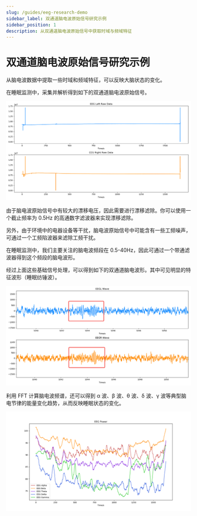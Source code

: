 ```yaml
---
slug: /guides/eeg-research-demo
sidebar_label: 双通道脑电波原始信号研究示例
sidebar_position: 1
description: 从双通道脑电波原始信号中获取时域与频域特征
---
```


# 双通道脑电波原始信号研究示例

从脑电波数据中提取一些时域和频域特征，可以反映大脑状态的变化。

在睡眠监测中，采集并解析得到如下的双通道脑电波原始信号。

![双通道脑电波原始信号](./image/eeg-raw-signal.png)

由于脑电波原始信号中有较大的漂移电压，因此需要进行漂移滤除。你可以使用一个截止频率为 0.5Hz 的高通数字滤波器来实现漂移滤除。

另外，由于环境中的电器设备等干扰，脑电波原始信号中可能含有一些工频噪声，可通过一个工频陷波器来滤除工频干扰。

在睡眠监测中，我们主要关注的脑电波频段在 0.5-40Hz，因此可通过一个带通滤波器得到这个频段的脑电波形。

经过上面这些基础信号处理，可以得到如下的双通道脑电波形。其中可见明显的特征波形（睡眠纺锤波）。

![双通道脑电波原始信号中的睡眠纺锤波](./image/sleep-spindles-in-eeg-raw-signals.png)

利用 FFT 计算脑电波频谱，还可以得到 α 波、β 波、θ 波、δ 波、γ 波等典型脑电节律的能量变化趋势，从而反映睡眠状态的变化。

![脑电节律能量变化趋势](./image/eeg-rhythms-power.png)
